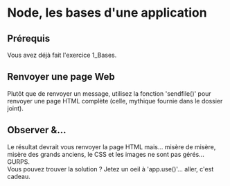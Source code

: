 # Node, les bases d'une application
## Prérequis
Vous avez déjà fait l'exercice 1_Bases. 
 
## Renvoyer une page Web  
Plutôt que de renvoyer un message, utilisez la fonction 'sendfile()' pour renvoyer une page HTML complète (celle, mythique fournie dans le dossier joint).  
## Observer &...
Le résultat devrait vous renvoyer la page HTML mais... misère de misère, misère des grands anciens, le CSS et les images ne sont pas gérés... GURPS.  
Vous pouvez trouver la solution ? Jetez un oeil à 'app.use()'... aller, c'est cadeau.